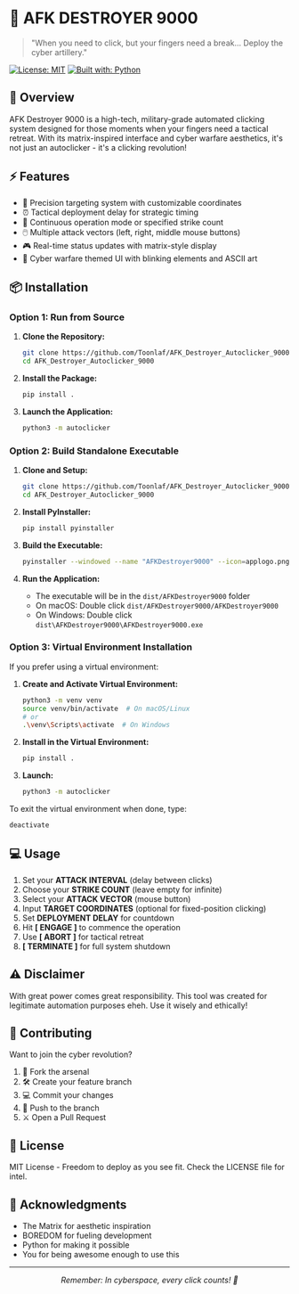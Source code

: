 # 🎯 AFK DESTROYER 9000

> "When you need to click, but your fingers need a break... Deploy the cyber artillery."

[![License: MIT](https://img.shields.io/badge/License-MIT-brightgreen.svg)](https://opensource.org/licenses/MIT)
[![Built with: Python](https://img.shields.io/badge/Built%20with-Python-1f425f.svg)](https://www.python.org/)

## 🚀 Overview

AFK Destroyer 9000 is a high-tech, military-grade automated clicking system designed for those moments when your fingers need a tactical retreat. With its matrix-inspired interface and cyber warfare aesthetics, it's not just an autoclicker - it's a clicking revolution!

## ⚡ Features

- 🎯 Precision targeting system with customizable coordinates
- ⏰ Tactical deployment delay for strategic timing
- 🔄 Continuous operation mode or specified strike count
- 🖱️ Multiple attack vectors (left, right, middle mouse buttons)
- 🎮 Real-time status updates with matrix-style display
- 🌟 Cyber warfare themed UI with blinking elements and ASCII art

## 📦 Installation

### Option 1: Run from Source

1. **Clone the Repository:**
   ```bash
   git clone https://github.com/Toonlaf/AFK_Destroyer_Autoclicker_9000.git
   cd AFK_Destroyer_Autoclicker_9000
   ```

2. **Install the Package:**
   ```bash
   pip install .
   ```

3. **Launch the Application:**
   ```bash
   python3 -m autoclicker
   ```

### Option 2: Build Standalone Executable

1. **Clone and Setup:**
   ```bash
   git clone https://github.com/Toonlaf/AFK_Destroyer_Autoclicker_9000.git
   cd AFK_Destroyer_Autoclicker_9000
   ```

2. **Install PyInstaller:**
   ```bash
   pip install pyinstaller
   ```

3. **Build the Executable:**
   ```bash
   pyinstaller --windowed --name "AFKDestroyer9000" --icon=applogo.png autoclicker/__main__.py
   ```

4. **Run the Application:**
   - The executable will be in the `dist/AFKDestroyer9000` folder
   - On macOS: Double click `dist/AFKDestroyer9000/AFKDestroyer9000`
   - On Windows: Double click `dist\AFKDestroyer9000\AFKDestroyer9000.exe`

### Option 3: Virtual Environment Installation

If you prefer using a virtual environment:

1. **Create and Activate Virtual Environment:**
   ```bash
   python3 -m venv venv
   source venv/bin/activate  # On macOS/Linux
   # or
   .\venv\Scripts\activate  # On Windows
   ```

2. **Install in the Virtual Environment:**
   ```bash
   pip install .
   ```

3. **Launch:**
   ```bash
   python3 -m autoclicker
   ```

To exit the virtual environment when done, type:
```bash
deactivate
```

## 💻 Usage

1. Set your **ATTACK INTERVAL** (delay between clicks)
2. Choose your **STRIKE COUNT** (leave empty for infinite)
3. Select your **ATTACK VECTOR** (mouse button)
4. Input **TARGET COORDINATES** (optional for fixed-position clicking)
5. Set **DEPLOYMENT DELAY** for countdown
6. Hit **[ ENGAGE ]** to commence the operation
7. Use **[ ABORT ]** for tactical retreat
8. **[ TERMINATE ]** for full system shutdown

## ⚠️ Disclaimer

With great power comes great responsibility. This tool was created for legitimate automation purposes eheh. Use it wisely and ethically!

## 🤝 Contributing

Want to join the cyber revolution?

1. 🔀 Fork the arsenal
2. 🛠️ Create your feature branch
3. 💻 Commit your changes
4. 🚀 Push to the branch
5. ⚔️ Open a Pull Request

## 📜 License

MIT License - Freedom to deploy as you see fit. Check the LICENSE file for intel.

## 🙏 Acknowledgments

- The Matrix for aesthetic inspiration
- BOREDOM for fueling development
- Python for making it possible
- You for being awesome enough to use this

---

<div align="center">
    <i>Remember: In cyberspace, every click counts! 🎯</i>
</div>
